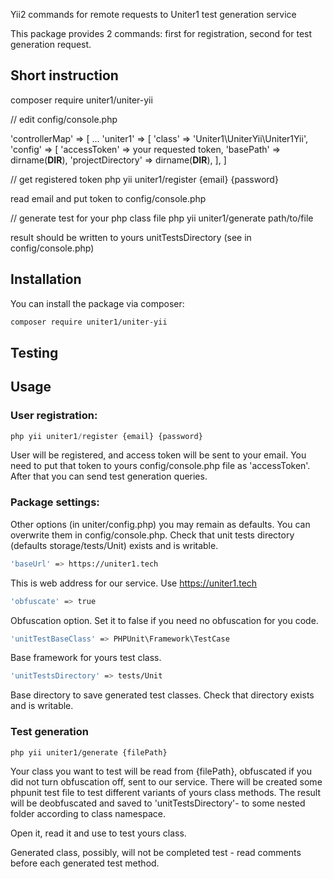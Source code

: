 Yii2 commands for remote requests to Uniter1 test generation service

This package provides 2 commands: first for registration, second for test generation request.

## Short instruction
composer require uniter1/uniter-yii

// edit config/console.php

'controllerMap' => [
...
    'uniter1' => [
    'class' => 'Uniter1\UniterYii\Uniter1Yii',
        'config' => [
            'accessToken'         => your requested token,
            'basePath'            => dirname(__DIR__),
            'projectDirectory'    => dirname(__DIR__),
    ],
]

// get registered token
php yii uniter1/register {email} {password}

read email and put token to config/console.php

// generate test for your php class file
php yii uniter1/generate path/to/file

result should be written to yours unitTestsDirectory (see in config/console.php)


## Installation

You can install the package via composer:

```bash
composer require uniter1/uniter-yii
```
## Testing

## Usage

### User registration:
```php
php yii uniter1/register {email} {password}
```
User will be registered, and access token will be sent to your email. You need to put that token to yours config/console.php file as 'accessToken'. After that you can send test generation queries.

### Package settings:

Other options (in uniter/config.php) you may remain as defaults. You can overwrite them in config/console.php. Check that unit tests directory (defaults storage/tests/Unit) exists and is writable.


```bash
'baseUrl' => https://uniter1.tech
```
This is web address for our service. Use https://uniter1.tech

```bash
'obfuscate' => true
```
Obfuscation option. Set it to false if you need no obfuscation for you code.
```bash
'unitTestBaseClass' => PHPUnit\Framework\TestCase
```
Base framework for yours test class.
```bash
'unitTestsDirectory' => tests/Unit
```
Base directory to save generated test classes. Check that directory exists and is writable.

### Test generation
```bash
php yii uniter1/generate {filePath}
```
Your class you want to test will be read from {filePath}, obfuscated if you did not turn obfuscation off, sent to our service. There will be created some phpunit test file to test different variants of yours class methods. The result will be deobfuscated and saved to 'unitTestsDirectory'- to some nested folder according to class namespace.

Open it, read it and use to test yours class.

Generated class, possibly, will not be completed test - read comments before each generated test method.